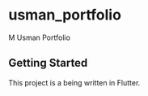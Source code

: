 # usman_portfolio

M Usman Portfolio

## Getting Started

This project is a being written in Flutter.
